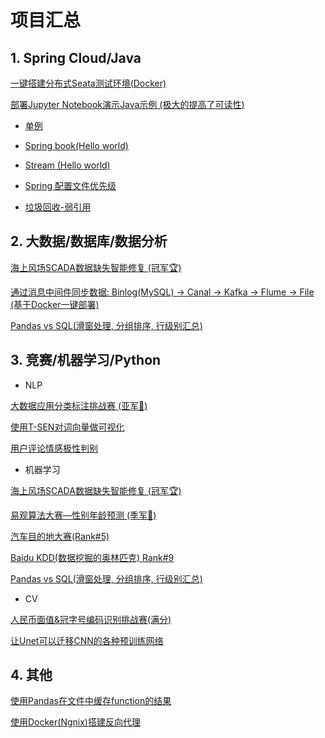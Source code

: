 # 项目汇总

## 1. Spring Cloud/Java

[一键搭建分布式Seata测试环境(Docker)](https://github.com/Flyfoxs/seata_example_docker_compose)

[部署Jupyter Notebook演示Java示例 (极大的提高了可读性)](https://github.com/Flyfoxs/java-notebook)

- [单例](https://github.com/Flyfoxs/java-notebook/blob/main/notebook/singleton.ipynb)

- [Spring book(Hello world)](https://github.com/Flyfoxs/java-notebook/blob/main/notebook/springboot_tomcat.ipynb)

- [Stream (Hello world)](https://github.com/Flyfoxs/java-notebook/blob/main/notebook/stream.ipynb)

- [Spring 配置文件优先级](https://github.com/Flyfoxs/java-notebook/blob/main/notebook/springboot_conf_priority.ipynb)

- [垃圾回收-弱引用](https://github.com/Flyfoxs/java-notebook/blob/main/notebook/weakReference.ipynb)

  

## 2. 大数据/数据库/数据分析

[海上风场SCADA数据缺失智能修复 (冠军🏆)](https://github.com/Flyfoxs/df_jf)

[ 通过消息中间件同步数据: Binlog(MySQL) -> Canal -> Kafka -> Flume -> File (基于Docker一键部署) ](https://github.com/Flyfoxs/canal2kafka)

[Pandas vs SQL(滑窗处理, 分组排序, 行级别汇总)](https://github.com/Flyfoxs/ai/blob/master/99_blog/pandas.md)



## 3. 竞赛/机器学习/Python

* NLP

[大数据应用分类标注挑战赛 (亚军🥈)](https://github.com/Flyfoxs/xf_tag)

[使用T-SEN对词向量做可视化](https://github.com/Flyfoxs/cut_word_vec)

[用户评论情感极性判别](https://github.com/Flyfoxs/emotion)



* 机器学习

[海上风场SCADA数据缺失智能修复 (冠军🏆)](https://github.com/Flyfoxs/df_jf)

[易观算法大赛—性别年龄预测 (季军🥉)](https://github.com/Flyfoxs/tinymind_sex_age)

[汽车目的地大赛(Rank#5)](https://github.com/Flyfoxs/car_track_prediction)

[Baidu KDD(数据挖掘的奥林匹克) Rank#9](https://github.com/Flyfoxs/kdd_bd)

[Pandas vs SQL(滑窗处理, 分组排序, 行级别汇总)](https://github.com/Flyfoxs/ai/blob/master/99_blog/pandas.md)



* CV

[人民币面值&冠字号编码识别挑战赛(满分)](https://github.com/Flyfoxs/ty_m)

[让Unet可以迁移CNN的各种预训练网络](https://github.com/Flyfoxs/dynamic_unet)



## 4. 其他

[使用Pandas在文件中缓存function的结果](https://github.com/Flyfoxs/file_cache)

[使用Docker(Ngnix)搭建反向代理](https://github.com/Flyfoxs/ngnix_proxy)









